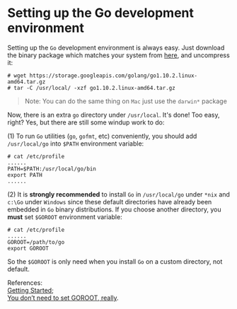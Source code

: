 # Setting up the Go development environment

Setting up the  `Go` development environment is always easy.  Just download the binary package which matches your system from [here](https://golang.org/dl/), and uncompress it:

```text
# wget https://storage.googleapis.com/golang/go1.10.2.linux-amd64.tar.gz
# tar -C /usr/local/ -xzf go1.10.2.linux-amd64.tar.gz
```

> Note: You can do the same thing on `Mac` just use the `darwin*` package

Now, there is an extra `go` directory under `/usr/local`. It's done! Too easy, right? Yes, but there are still some windup work to do:

\(1\) To run `Go` utilities \(`go`, `gofmt`, etc\) conveniently, you should add `/usr/local/go` into `$PATH` environment variable:

```text
# cat /etc/profile  
......
PATH=$PATH:/usr/local/go/bin
export PATH 
......
```

\(2\) It is **strongly recommended** to install `Go` in `/usr/local/go` under `*nix` and `c:\Go` under `Windows` since these default directories have already been embedded in `Go` binary distributions. If you choose another directory, you **must** set `$GOROOT` environment variable:

```text
# cat /etc/profile  
......
GOROOT=/path/to/go
export GOROOT
```

So the `$GOROOT` is only need when you install `Go` on a custom directory, not default.

References:  
[Getting Started](https://golang.org/doc/install);  
[You don’t need to set GOROOT, really](http://dave.cheney.net/2013/06/14/you-dont-need-to-set-goroot-really).

